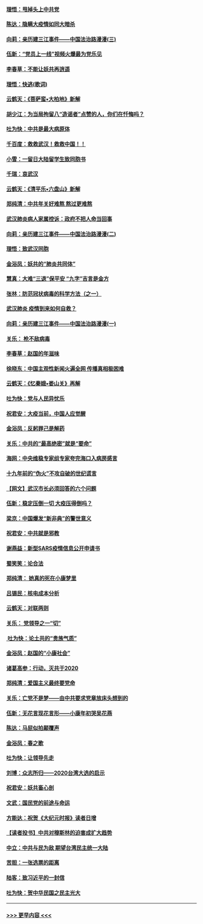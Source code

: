 #### [理悟：甩掉头上中共党](../pages/nsc993/n11838826.md?t=02031333) 
#### [陈达：隐瞒大疫情如同大暗杀](../pages/nsc993/n11838771.md?t=02031333) 
#### [向莉：亲历建三江事件——中国法治路漫漫(三)](../pages/nsc993/n11831825.md?t=02031333) 
#### [伍新：“党员上一线”视频火爆最为党乐见](../pages/nsc993/n11838200.md?t=02031333) 
#### [李春草：不能让妖共再逍遥](../pages/nsc993/n11838102.md?t=02031333) 
#### [理悟：快逃(歌词)](../pages/nsc993/n11838083.md?t=02031333) 
#### [云鹤天：《菩萨蛮▪大柏地》新解](../pages/nsc993/n11838059.md?t=02031333) 
#### [胡少江：为当局拘留八“造谣者”点赞的人，你们在忏悔吗？](../pages/nsc993/n11836801.md?t=02031333) 
#### [吐为快：中共是最大病原体](../pages/nsc993/n11836748.md?t=02031333) 
#### [千百度：救救武汉！救救中国！！](../pages/nsc993/n11836145.md?t=02031333) 
#### [小雪：一留日大陆留学生致同胞书](../pages/nsc993/n11834624.md?t=02031333) 
#### [千瑞：哀武汉](../pages/nsc993/n11833647.md?t=02031333) 
#### [云鹤天：《清平乐▪六盘山》新解](../pages/nsc993/n11833611.md?t=02031333) 
#### [郑纯清：中共年关好难熬 熬过更难熬](../pages/nsc993/n11833489.md?t=02031333) 
#### [武汉肺炎病人家属控诉：政府不把人命当回事](../pages/nsc993/n11833205.md?t=02031333) 
#### [向莉：亲历建三江事件——中国法治路漫漫(二)](../pages/nsc993/n11829102.md?t=02031333) 
#### [理悟：致武汉同胞](../pages/nsc993/n11831522.md?t=02031333) 
#### [金浴凤：妖共的“肺炎共同体”](../pages/nsc993/n11829448.md?t=02031333) 
#### [慧真：大难“三退”保平安 “九字”吉言是金方](../pages/nsc993/n11829501.md?t=02031333) 
#### [张林：防范冠状病毒的科学方法（之一）](../pages/nsc993/n11828618.md?t=02031333) 
#### [武汉肺炎 疫情到来如何自救？](../pages/nsc993/n11827632.md?t=02031333) 
#### [向莉：亲历建三江事件——中国法治路漫漫(一)](../pages/nsc993/n11827190.md?t=02031333) 
#### [关乐： 枪不敌病毒](../pages/nsc993/n11826746.md?t=02031333) 
#### [李春草：赵国的年滋味](../pages/nsc993/n11826321.md?t=02031333) 
#### [徐晓东：中国主观性新闻火遍全网 传播真相极困难](../pages/nsc993/n11826508.md?t=02031333) 
#### [云鹤天：《忆秦娥▪娄山关》再解](../pages/nsc993/n11824682.md?t=02031333) 
#### [吐为快：党与人民异忧乐](../pages/nsc993/n11824660.md?t=02031333) 
#### [祝君安：大疫当前，中国人应觉醒](../pages/nsc993/n11821946.md?t=02031333) 
#### [金浴凤：反躬罪己是解药](../pages/nsc993/n11820280.md?t=02031333) 
#### [关乐：中共的“最高绝密”就是“要命”](../pages/nsc993/n11816946.md?t=02031333) 
#### [海网：中央维稳专家组专家夸完海口入病房感言](../pages/nsc993/n11815138.md?t=02031333) 
#### [十九年前的“伪火”不攻自破的世纪谎言](../pages/nsc993/n11813238.md?t=02031333) 
#### [【网文】武汉市长必须回答的六个问题](../pages/nsc993/n11813848.md?t=02031333) 
#### [伍新：稳定压倒一切 大疫压得倒吗？](../pages/nsc993/n11812634.md?t=02031333) 
#### [梁京：中国爆发“新非典”的警世意义](../pages/nsc993/n11812554.md?t=02031333) 
#### [祝君安：中共就是邪教](../pages/nsc993/n11812431.md?t=02031333) 
#### [谢燕益：新型SARS疫情信息公开申请书](../pages/nsc993/n11808840.md?t=02031333) 
#### [蜀笑笑：论合法](../pages/nsc993/n11808064.md?t=02031333) 
#### [郑纯清： 她真的死在小康梦里](../pages/nsc993/n11806623.md?t=02031333) 
#### [吕锡民：核电成本分析](../pages/nsc993/n11806284.md?t=02031333) 
#### [云鹤天：对联两则](../pages/nsc993/n11805957.md?t=02031333) 
#### [关乐： 党领导之一“切”](../pages/nsc993/n11804505.md?t=02031333) 
#### [ 吐为快：论土共的“贵族气质”](../pages/nsc993/n11804490.md?t=02031333) 
#### [金浴凤：赵国的“小康社会”](../pages/nsc993/n11804452.md?t=02031333) 
#### [诸葛高参：行动，灭共于2020](../pages/nsc993/n11804120.md?t=02031333) 
#### [郑纯清：爱国主义最终要党命](../pages/nsc993/n11802197.md?t=02031333) 
#### [关乐：亡党不是梦——由中共要求党章放床头想到的](../pages/nsc993/n11802156.md?t=02031333) 
#### [伍新：无花言现花言形——小康年初哭吴花燕](../pages/nsc993/n11800044.md?t=02031333) 
#### [陈达：马屁似拍颠覆声](../pages/nsc993/n11800010.md?t=02031333) 
#### [金浴凤：春之歌](../pages/nsc993/n11797687.md?t=02031333) 
#### [吐为快：让领导先走](../pages/nsc993/n11797512.md?t=02031333) 
#### [刘博：众志所归——2020台湾大选的启示](../pages/nsc993/n11796878.md?t=02031333) 
#### [祝君安：妖共畜心剖](../pages/nsc993/n11794273.md?t=02031333) 
#### [文武：国民党的前途与命运](../pages/nsc993/n11794198.md?t=02031333) 
#### [方能达：祝贺《大纪元时报》读者日增](../pages/nsc993/n11793807.md?t=02031333) 
#### [【读者投书】中共对穆斯林的迫害成扩大趋势](../pages/nsc993/n11791371.md?t=02031333) 
#### [中立：中共与民为敌 期望台湾民主统一大陆](../pages/nsc993/n11790392.md?t=02031333) 
#### [苦胆：一张选票的距离](../pages/nsc993/n11788914.md?t=02031333) 
#### [陆客：致习近平的一封信](../pages/nsc993/n11788867.md?t=02031333) 
#### [吐为快：贺中华民国之民主光大](../pages/nsc993/n11788618.md?t=02031333) 

----
#### [ >>> 更早内容 <<< ](../indexes/nsc993-earlier.md)
